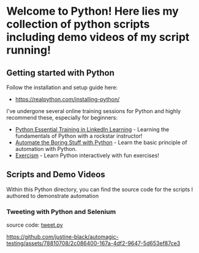 # Welcome to Python! Here lies my collection of python scripts including demo videos of my script running!

## Getting started with Python
Follow the installation and setup guide here:
- https://realpython.com/installing-python/

I've undergone several online training sessions for Python and highly recommend these, especially for beginners:
- [Python Essential Training in LinkedIn Learning](https://www.linkedin.com/learning/python-essential-training-18764650) - Learning the fundamentals of Python with a rockstar instructor!
- [Automate the Boring Stuff with Python](https://automatetheboringstuff.com/) - Learn the basic principle of automation with Python.
- [Exercism](https://exercism.org/) - Learn Python interactively with fun exercises!

## Scripts and Demo Videos
Within this Python directory, you can find the source code for the scripts I authored to demonstrate automation

### Tweeting with Python and Selenium
source code: [tweet.py](tweet.py)

https://github.com/justine-black/automagic-testing/assets/78810708/2c086400-167a-4df2-9647-5d653ef87ce3
